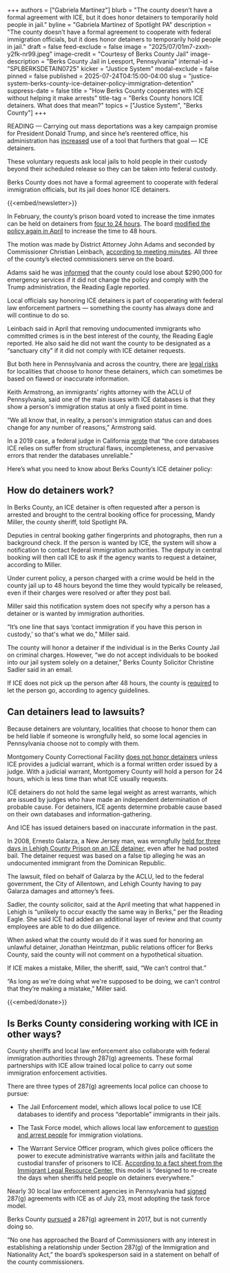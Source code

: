 +++
authors = ["Gabriela Martínez"]
blurb = "The county doesn’t have a formal agreement with ICE, but it does honor detainers to temporarily hold people in jail."
byline = "Gabriela Martínez of Spotlight PA"
description = "The county doesn’t have a formal agreement to cooperate with federal immigration officials, but it does honor detainers to temporarily hold people in jail."
draft = false
feed-exclude = false
image = "2025/07/01m7-zxxh-y2fk-nr99.jpeg"
image-credit = "Courtesy of Berks County Jail"
image-description = "Berks County Jail in Leesport, Pennsylvania"
internal-id = "SPLBERKSDETAIN0725"
kicker = "Justice System"
modal-exclude = false
pinned = false
published = 2025-07-24T04:15:00-04:00
slug = "justice-system-berks-county-ice-detainer-policy-immigration-detention"
suppress-date = false
title = "How Berks County cooperates with ICE without helping it make arrests"
title-tag = "Berks County honors ICE detainers. What does that mean?"
topics = ["Justice System", "Berks County"]
+++

READING — Carrying out mass deportations was a key campaign promise for President Donald Trump, and since he’s reentered office, his administration has <a href="https://tracreports.org/reports/758/">increased</a> use of a tool that furthers that goal — ICE detainers.

These voluntary requests ask local jails to hold people in their custody beyond their scheduled release so they can be taken into federal custody.

Berks County does not have a formal agreement to cooperate with federal immigration officials, but its jail does honor ICE detainers.

{{<embed/newsletter>}}

In February, the county’s prison board voted to increase the time inmates can be held on detainers from <a href="https://www.readingeagle.com/2025/02/12/berks-prison-modifies-its-policy-on-ice-detainers/">four to 24 hours</a>. The board <a href="https://www.readingeagle.com/2025/04/09/berks-prison-once-again-revises-its-policy-on-ice-detainers/">modified the policy again in April</a> to increase the time to 48 hours.

The motion was made by District Attorney John Adams and seconded by Commissioner Christian Leinbach, <a href="https://www.berkspa.gov/getmedia/fa8181a8-7a1d-4ffe-b9a2-9831e93fb80a/Prison-Board-Minutes-2025-04.pdf">according to meeting minutes</a>. All three of the county’s elected commissioners serve on the board.

Adams said he was <a href="https://www.readingeagle.com/2025/04/09/berks-prison-once-again-revises-its-policy-on-ice-detainers/">informed</a> that the county could lose about $290,000 for emergency services if it did not change the policy and comply with the Trump administration, the Reading Eagle reported.

Local officials say honoring ICE detainers is part of cooperating with federal law enforcement partners — something the county has always done and will continue to do so.

Leinbach said in April that removing undocumented immigrants who committed crimes is in the best interest of the county, the Reading Eagle reported. He also said he did not want the county to be designated as a “sanctuary city” if it did not comply with ICE detainer requests.

But both here in Pennsylvania and across the country, there are <a href="https://www.aclupa.org/news/why-pa-county-officials-should-think-twice-cooperating-ice/">legal risks</a> for localities that choose to honor these detainers, which can sometimes be based on flawed or inaccurate information.

Keith Armstrong, an immigrants’ rights attorney with the ACLU of Pennsylvania, said one of the main issues with ICE databases is that they show a person&#39;s immigration status at only a fixed point in time.

“We all know that, in reality, a person&#39;s immigration status can and does change for any number of reasons,” Armstrong said.

In a 2019 case, a federal judge in California <a href="https://www.courthousenews.com/wp-content/uploads/2019/09/Gonzalez.v.ICE_.detainer.final_.order_.9.27.pdf">wrote</a> that “the core databases ICE relies on suffer from structural flaws, incompleteness, and pervasive errors that render the databases unreliable.”

Here’s what you need to know about Berks County’s ICE detainer policy:

## How do detainers work?

In Berks County, an ICE detainer is often requested after a person is arrested and brought to the central booking office for processing, Mandy Miller, the county sheriff, told Spotlight PA.

Deputies in central booking gather fingerprints and photographs, then run a background check. If the person is wanted by ICE, the system will show a notification to contact federal immigration authorities. The deputy in central booking will then call ICE to ask if the agency wants to request a detainer, according to Miller.

Under current policy, a person charged with a crime would be held in the county jail up to 48 hours beyond the time they would typically be released, even if their charges were resolved or after they post bail.

Miller said this notification system does not specify why a person has a detainer or is wanted by immigration authorities.

“It’s one line that says ‘contact immigration if you have this person in custody,’ so that&#39;s what we do,” Miller said.

The county will honor a detainer if the individual is in the Berks County Jail on criminal charges. However, “we do not accept individuals to be booked into our jail system solely on a detainer,” Berks County Solicitor Christine Sadler said in an email.

If ICE does not pick up the person after 48 hours, the county is <a href="https://www.ice.gov/immigration-detainers#:~:text=What%20happens%20if%20ICE%20does%20not%20assume%20custody%20of%20the%20individual%20after%2048%20hours%3F">required</a> to let the person go, according to agency guidelines.

## Can detainers lead to lawsuits?

Because detainers are voluntary, localities that choose to honor them can be held liable if someone is wrongfully held, so some local agencies in Pennsylvania choose not to comply with them.

Montgomery County Correctional Facility <a href="https://whyy.org/articles/ice-montgomery-county-correctional-facility/">does not honor detainers</a> unless ICE provides a judicial warrant, which is a formal written order issued by a judge. With a judicial warrant, Montgomery County will hold a person for 24 hours, which is less time than what ICE usually requests.<strong></strong>

ICE detainers do not hold the same legal weight as arrest warrants, which are issued by judges who have made an independent determination of probable cause. For detainers, ICE agents determine probable cause based on their own databases and information-gathering.

And ICE has issued detainers based on inaccurate information in the past.

In 2008, Ernesto Galarza, a New Jersey man, was wrongfully <a href="https://www.aclu.org/cases/galarza-v-szalczyk#:~:text=All%20the%20defendants%20have%20now,in%20damages%20and%20attorney&#39;s%20fees.">held for three days in Lehigh County Prison on an ICE detainer</a>, even after he had posted bail. The detainer request was based on a false tip alleging he was an undocumented immigrant from the Dominican Republic.

The lawsuit, filed on behalf of Galarza by the ACLU, led to the federal government, the City of Allentown, and Lehigh County having to pay Galarza damages and attorney’s fees.

Sadler, the county solicitor, said at the April meeting that what happened in Lehigh is “unlikely to occur exactly the same way in Berks,” per the Reading Eagle. She said ICE had added an additional layer of review and that county employees are able to do due diligence.

When asked what the county would do if it was sued for honoring an unlawful detainer, Jonathan Heintzman, public relations officer for Berks County, said the county will not comment on a hypothetical situation.

If ICE makes a mistake, Miller, the sheriff, said, “We can’t control that.”

“As long as we&#39;re doing what we&#39;re supposed to be doing, we can&#39;t control that they’re making a mistake,” Miller said.

{{<embed/donate>}}

## Is Berks County considering working with ICE in other ways?

County sheriffs and local law enforcement also collaborate with federal immigration authorities through 287(g) agreements. These formal partnerships with ICE allow trained local police to carry out some immigration enforcement activities.

There are three types of 287(g) agreements local police can choose to pursue:

- The Jail Enforcement model, which allows local police to use ICE databases to identify and process “deportable” immigrants in their jails.

- The Task Force model, which allows local law enforcement to <a href="https://stateline.org/2025/02/21/ice-lets-local-officials-stop-immigrants-on-the-streets-as-task-force-program-is-back/">question and arrest people</a> for immigration violations.

- The Warrant Service Officer program, which gives police officers the power to execute administrative warrants within jails and facilitate the custodial transfer of prisoners to ICE. <a href="https://www.ilrc.org/sites/default/files/resources/2019.05_ilrc_wso_programs-final2.pdf">According to a fact sheet from the Immigrant Legal Resource Center</a>, this model is “designed to re-create the days when sheriffs held people on detainers everywhere.”

Nearly 30 local law enforcement agencies in Pennsylvania had <a href="https://www.ice.gov/identify-and-arrest/287g#:~:text=Service%20Officer%20Facts-,287(g)%20Participating%20Agencies,-As%20of%20July">signed</a> 287(g) agreements with ICE as of July 23, most adopting the task force model.

Berks County <a href="https://www.berkspa.gov/getmedia/d46d22ff-e952-4737-9277-5806bfe734ee/InForce-Spring-2017.pdf">pursued</a> a 287(g) agreement in 2017, but is not currently doing so.

“No one has approached the Board of Commissioners with any interest in establishing a relationship under Section 287(g) of the Immigration and Nationality Act,” the board’s spokesperson said in a statement on behalf of the county commissioners.
